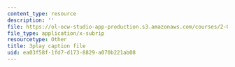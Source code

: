 ```yaml
---
content_type: resource
description: ''
file: https://ol-ocw-studio-app-production.s3.amazonaws.com/courses/2-003sc-engineering-dynamics-fall-2011/ea03f58f1fd7d1738829a070b221ab08_9CPA6WG6mRo.srt
file_type: application/x-subrip
resourcetype: Other
title: 3play caption file
uid: ea03f58f-1fd7-d173-8829-a070b221ab08
---
```


